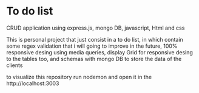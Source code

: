 <h1> To do list </h1>

<p> CRUD application using express.js, mongo DB, javascript, Html and css </p>

<p> This is personal project that just consist in a to do list, in which contain some regex validation that i will going to improve in the future, 100% responsive desing using media queries,
display Grid for responsive desing to the tables too, and schemas with mongo DB to store the data of the clients <br>

to visualize this repository run nodemon and open it in the http://localhost:3003</p>
